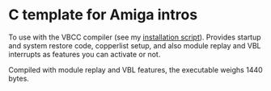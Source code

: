 # C template for Amiga intros

To use with the VBCC compiler (see my [installation script](https://github.com/nicolasbauw/Amiga-cc)). Provides startup and system restore code, copperlist setup, and also module replay and VBL interrupts as features you can activate or not.

Compiled with module replay and VBL features, the executable weighs 1440 bytes.